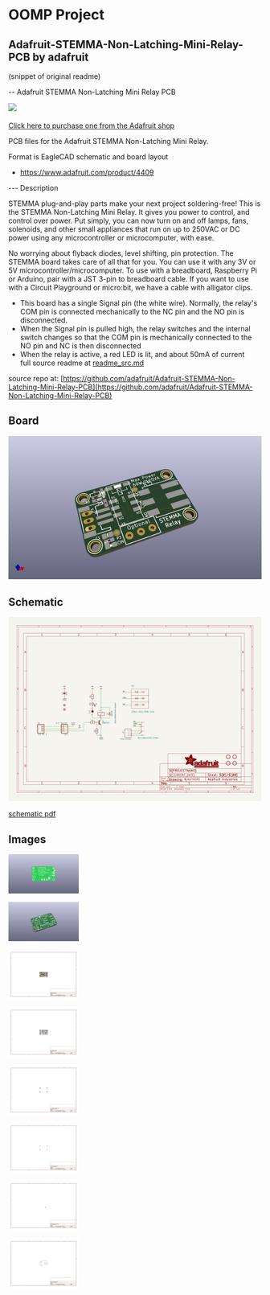# OOMP Project  
## Adafruit-STEMMA-Non-Latching-Mini-Relay-PCB  by adafruit  
  
(snippet of original readme)  
  
-- Adafruit STEMMA Non-Latching Mini Relay PCB  
  
<a href="http://www.adafruit.com/products/4409"><img src="assets/4409.jpg?raw=true" width="500px"><br/>  
Click here to purchase one from the Adafruit shop</a>  
  
PCB files for the Adafruit STEMMA Non-Latching Mini Relay.   
  
Format is EagleCAD schematic and board layout  
* https://www.adafruit.com/product/4409  
  
--- Description  
  
STEMMA plug-and-play parts make your next project soldering-free! This is the STEMMA Non-Latching Mini Relay. It gives you power to control, and control over power. Put simply, you can now turn on and off lamps, fans, solenoids, and other small appliances that run on up to 250VAC or DC power using any microcontroller or microcomputer, with ease.  
  
No worrying about flyback diodes, level shifting, pin protection. The STEMMA board takes care of all that for you. You can use it with any 3V or 5V microcontroller/microcomputer.  To use with a breadboard, Raspberry Pi or Arduino, pair with a JST 3-pin to breadboard cable. If you want to use with a Circuit Playground or micro:bit, we have a cable with alligator clips.  
  
* This  board has a single Signal pin (the white wire). Normally, the relay's COM pin is connected mechanically to the NC pin and the NO pin is disconnected.  
* When the Signal pin is pulled high, the relay switches and the internal switch changes so that the COM pin is mechanically connected to the NO pin and NC is then disconnected  
* When the relay is active, a red LED is lit, and about 50mA of current   
  full source readme at [readme_src.md](readme_src.md)  
  
source repo at: [https://github.com/adafruit/Adafruit-STEMMA-Non-Latching-Mini-Relay-PCB](https://github.com/adafruit/Adafruit-STEMMA-Non-Latching-Mini-Relay-PCB)  
## Board  
  
[![working_3d.png](working_3d_600.png)](working_3d.png)  
## Schematic  
  
[![working_schematic.png](working_schematic_600.png)](working_schematic.png)  
  
[schematic pdf](working_schematic.pdf)  
## Images  
  
[![working_3D_bottom.png](working_3D_bottom_140.png)](working_3D_bottom.png)  
  
[![working_3D_top.png](working_3D_top_140.png)](working_3D_top.png)  
  
[![working_assembly_page_01.png](working_assembly_page_01_140.png)](working_assembly_page_01.png)  
  
[![working_assembly_page_02.png](working_assembly_page_02_140.png)](working_assembly_page_02.png)  
  
[![working_assembly_page_03.png](working_assembly_page_03_140.png)](working_assembly_page_03.png)  
  
[![working_assembly_page_04.png](working_assembly_page_04_140.png)](working_assembly_page_04.png)  
  
[![working_assembly_page_05.png](working_assembly_page_05_140.png)](working_assembly_page_05.png)  
  
[![working_assembly_page_06.png](working_assembly_page_06_140.png)](working_assembly_page_06.png)  
